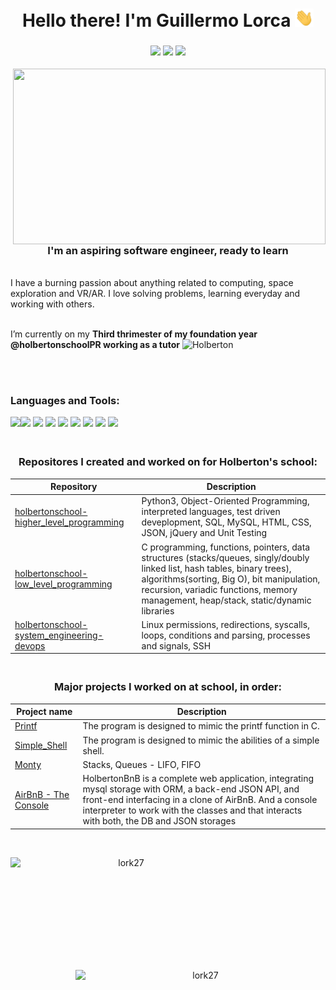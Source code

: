 <h1 align="center">Hello there! I'm Guillermo Lorca <img src="https://raw.githubusercontent.com/ABSphreak/ABSphreak/master/gifs/Hi.gif" width="30px"> </h1>
<h3 align="center"><a href="mailto:glorcalamadrid@gmail.com"><img src="https://img.shields.io/badge/EMAIL-red?style=for-the-badge"></a>
<a href="https://docs.google.com/document/d/1wvjYy02Inm4PZBOge_jW2cLoRVQUP5lo/edit?usp=sharing&ouid=103833059908245163410&rtpof=true&sd=true"><img src="https://img.shields.io/badge/RESUME-important?style=for-the-badge"></a>
<a href="https://www.linkedin.com/in/guillermo-lorca-lamadrid-a875abab/"><img src="https://img.shields.io/badge/LINKEDIN-blue?style=for-the-badge"></a>
</h3>
<img align="right" src="https://i.imgur.com/RfDPqJX.gif" width="500" height="281" />

<h3 align="center">I'm an aspiring software engineer, ready to learn</h3>
<br />
I have a burning passion about anything related to computing, space exploration and VR/AR. I love solving problems, learning everyday and working with others.
<br />
<br />

I’m currently on my **Third thrimester of my foundation year @holbertonschoolPR working as a tutor**  <img src="https://blog.holbertonschool.com/wp-content/uploads/2019/04/avatar_profile.jpg" width="20" title="Holberton">

<br />
<br />
<h3 align="left">Languages and Tools:</h3>

<img src="https://img.shields.io/badge/-C -659ad2?style=flat&logo=c%2B%2B&"><img src="https://img.shields.io/badge/-Python-black?style=flat&logo=python"> 
<img src="https://img.shields.io/badge/-JavaScript-grey?style=flat&logo=javascript">
<img src="https://img.shields.io/badge/-MySQL-ff8c00?style=flat&logo=mysql">
<img src="http://img.shields.io/badge/-Git-F1502F?style=flat&logo=git&logoColor=FFFFFF">
<img src="http://img.shields.io/badge/-Github-000000?style=flat&logo=github&logoColor=FFFFFF">
<img src="http://img.shields.io/badge/-VScode-007ACC?style=flat&logo=VISUALSTUDIOCODE">
<img src="http://img.shields.io/badge/-React-purple?style=flat&logo=REACT">
<img src="http://img.shields.io/badge/-FLASK-red?style=flat&logo=FLASK">




<h3 align="center"><br>Repositores I created and worked on for Holberton's school:</h3> 

| Repository | Description |
| --- | --- |
| [ holbertonschool-higher_level_programming](https://github.com/lork27/holbertonschool-higher_level_programming) | Python3, Object-Oriented Programming, interpreted languages, test driven deveplopment, SQL, MySQL, HTML, CSS, JSON, jQuery and Unit Testing |
| [ holbertonschool-low_level_programming](https://github.com/lork27/holbertonschool-low_level_programming) | C programming, functions, pointers, data structures (stacks/queues, singly/doubly linked list, hash tables, binary trees), algorithms(sorting, Big O), bit manipulation, recursion, variadic functions, memory management, heap/stack, static/dynamic libraries |
| [ holbertonschool-system_engineering-devops](https://github.com/lork27/holberton-system_engineering-devops) | Linux permissions, redirections, syscalls, loops, conditions and parsing, processes and signals, SSH |
<h3 align="center"><br>Major projects I worked on at school, in order:</h3> 
  
| Project name | Description |
| --- | --- |
|[Printf](https://github.com/lork27/printf)| The program is designed to mimic the printf function in C.|
|[Simple_Shell](https://github.com/luisobregon21/simple_shell)| The program is designed to mimic the abilities of a simple shell. |
|[Monty](https://github.com/lork27/monty) | Stacks, Queues - LIFO, FIFO |
|[AirBnB - The Console](https://github.com/lork27/AirBnB_clone_2)| HolbertonBnB is a complete web application, integrating mysql storage with ORM, a back-end JSON API, and front-end interfacing in a clone of AirBnB. And a console interpreter to work with the classes and that interacts with both, the DB and JSON storages |
<br />

<p align="center"> <img align="left" src="https://github-readme-stats.vercel.app/api/top-langs?username=lork27&show_icons=true&locale=en&layout=compact&theme=radical" alt="lork27" width=370 height=180/> <img align="right" src="https://github-readme-stats.vercel.app/api?username=lork27&show_icons=true&theme=radical" alt="lork27" width=400 height=180/></p>
